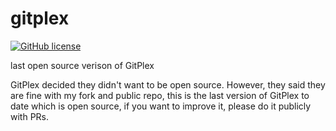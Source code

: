# gitplex

[![GitHub license](https://img.shields.io/badge/license-MIT-blue.svg)](https://raw.githubusercontent.com/jmfgdev/gitplex-mit/master/license.txt)

last open source verison of GitPlex

GitPlex decided they didn't want to be open source. However, they said they are fine with my fork and public repo,
this is the last version of GitPlex to date which is open source, if you want to improve it, 
please do it publicly with PRs.

